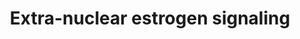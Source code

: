 ---
annotations:
- id: PW:0000507
  parent: regulatory pathway
  type: Pathway Ontology
  value: estrogen signaling pathway
authors:
- ReactomeTeam
- DeSl
description: In addition to its well-characterized role in estrogen-dependent transcription,
  estrogen (beta-estradiol, also known as E2) also plays a rapid, non-genomic role
  through interaction with receptors localized at the plasma membrane by virtue of
  dynamic palmitoylation. Estrogen receptor palmitoylation is a prerequisite for the
  E2-dependent activation of extra-nuclear signaling both in vitro and in animal models
  (Acconcia et al, 2004; Acconcia et al, 2005; Marino et al, 2006; Marino and Ascenzi,
  2006). Non-genomic signaling through the estrogen receptor ESR1 also depends on
  receptor arginine methylation by PMRT1 (Pedram et al, 2007; Pedram et al, 2012;
  Le Romancer et al, 2008; reviewed in Arnal, 2017; Le Romancer et al, 2011 ). <br>E2-evoked
  extra-nuclear signaling is independent of the transcriptional activity of estrogen
  receptors and occurs within seconds to minutes following E2 administration to target
  cells. Extra-nuclear signaling consists of the activation of a plethora of signaling
  pathways including the RAF/MAP kinase cascade and the PI3K/AKT signaling cascade
  and governs processes such as  apoptosis, cellular proliferation and metastasis
  (reviewed in Hammes et al, 2007; Handa et al, 2012; Lange et al, 2007; Losel et
  al, 2003; Arnal et al, 2017; Le Romancer et al, 2011). ESR-mediated signaling also
  cross-talks with receptor tyrosine kinase, NF- kappa beta and GPCR signaling pathways
  by modulating the post-translational modification of enzymes and other proteins
  and regulating second messengers (reviewed in Arnal et al, 2017; Schwartz et al,
  2016; Boonyaratanakornkit, 2011; Biswas et al, 2005). In the nervous system, E2
  affects neural functions such as cognition, behaviour, stress responses and reproduction
  in part by inducing such rapid extra-nuclear responses (Farach-Carson and Davis,
  2003; Losel et al, 2003), while in endothelial cells, non-genomic ESR-dependent
  signaling also regulates vasodilation through the eNOS pathway (reviewed in Levin,
  2011). <br>Extra-nuclear signaling additionally cross-talks with nuclear estrogen
  receptor signaling and is required to control ER protein stability (La Rosa et al,
  2012)<br>Recent data have demonstrated that the membrane ESR1 can interact with
  various endocytic proteins to traffic and signal within the cytoplasm. This receptor
  intracellular trafficking appears to be dependent on the phyical interaction of
  ESR1 with specific trans-membrane receptors such as IGR-1R and beta 1-integrin (Sampayo
  et al, 2018)  View original pathway at [http://www.reactome.org/PathwayBrowser/#DIAGRAM=9009391
  Reactome].
last-edited: 2021-01-25
organisms:
- Homo sapiens
redirect_from:
- /index.php/Pathway:WP4977
- /instance/WP4977
revision: null
schema-jsonld:
- '@context': https://schema.org/
  '@id': https://wikipathways.github.io/pathways/WP4977.html
  '@type': Dataset
  creator:
    '@type': Organization
    name: WikiPathways
  description: In addition to its well-characterized role in estrogen-dependent transcription,
    estrogen (beta-estradiol, also known as E2) also plays a rapid, non-genomic role
    through interaction with receptors localized at the plasma membrane by virtue
    of dynamic palmitoylation. Estrogen receptor palmitoylation is a prerequisite
    for the E2-dependent activation of extra-nuclear signaling both in vitro and in
    animal models (Acconcia et al, 2004; Acconcia et al, 2005; Marino et al, 2006;
    Marino and Ascenzi, 2006). Non-genomic signaling through the estrogen receptor
    ESR1 also depends on receptor arginine methylation by PMRT1 (Pedram et al, 2007;
    Pedram et al, 2012; Le Romancer et al, 2008; reviewed in Arnal, 2017; Le Romancer
    et al, 2011 ). <br>E2-evoked extra-nuclear signaling is independent of the transcriptional
    activity of estrogen receptors and occurs within seconds to minutes following
    E2 administration to target cells. Extra-nuclear signaling consists of the activation
    of a plethora of signaling pathways including the RAF/MAP kinase cascade and the
    PI3K/AKT signaling cascade and governs processes such as  apoptosis, cellular
    proliferation and metastasis (reviewed in Hammes et al, 2007; Handa et al, 2012;
    Lange et al, 2007; Losel et al, 2003; Arnal et al, 2017; Le Romancer et al, 2011).
    ESR-mediated signaling also cross-talks with receptor tyrosine kinase, NF- kappa
    beta and GPCR signaling pathways by modulating the post-translational modification
    of enzymes and other proteins and regulating second messengers (reviewed in Arnal
    et al, 2017; Schwartz et al, 2016; Boonyaratanakornkit, 2011; Biswas et al, 2005).
    In the nervous system, E2 affects neural functions such as cognition, behaviour,
    stress responses and reproduction in part by inducing such rapid extra-nuclear
    responses (Farach-Carson and Davis, 2003; Losel et al, 2003), while in endothelial
    cells, non-genomic ESR-dependent signaling also regulates vasodilation through
    the eNOS pathway (reviewed in Levin, 2011). <br>Extra-nuclear signaling additionally
    cross-talks with nuclear estrogen receptor signaling and is required to control
    ER protein stability (La Rosa et al, 2012)<br>Recent data have demonstrated that
    the membrane ESR1 can interact with various endocytic proteins to traffic and
    signal within the cytoplasm. This receptor intracellular trafficking appears to
    be dependent on the phyical interaction of ESR1 with specific trans-membrane receptors
    such as IGR-1R and beta 1-integrin (Sampayo et al, 2018)  View original pathway
    at [http://www.reactome.org/PathwayBrowser/#DIAGRAM=9009391 Reactome].
  keywords:
  - (i):GDP
  - (inactive)
  - '2xPalmC-MyrG-p-S1177-NOS3 '
  - ADMA
  - ADP
  - 'AREG(101-187) '
  - ATP
  - AdoHcy
  - AdoMet
  - BCL2
  - BCL2 gene
  - 'BH4 '
  - 'BTC(32-111) '
  - 'CALM1 '
  - 'CAV1 '
  - 'CAV2 '
  - CAVs
  - CCND1
  - CCND1 gene
  - 'CCND1 gene '
  - CCND1 gene:p-S133
  - CDKN1B
  - CREB1
  - CREB1 dimer
  - 'Ca2+ '
  - CoA-SH
  - 'EGF '
  - EGF-like
  - EGFR:PTK2
  - ELK1
  - 'EPGN(23-154) '
  - 'ER alpha36 '
  - 'ER alpha46 '
  - 'EREG(60-108) '
  - 'ESR1 '
  - 'ESR2 '
  - ESRs:HSBP1 oligomer
  - ESRs:STRN:ESTG
  - ESRs:STRN:ESTG:MyrG-SRC
  - ESRs:STRN:ESTG:MyrG-pY419 SRC:PI3K alpha
  - ESRs:STRN:ESTG:MyrG-pY419-SRC
  - ESTG
  - 'ESTG '
  - ESTG:ESR1:p-3Y-IGF1R:SHC1
  - ESTG:ESRs:STRN:heterotrimeric G(i) protein
  - ESTG:Me-PalmS-ESR
  - ESTG:Me260-ESR1
  - 'FAD '
  - 'FMN '
  - FOS
  - FOS gene
  - 'FOS gene '
  - FOXO3
  - G-protein Gi
  - G-protein alpha
  - G-protein beta-gamma
  - G1/S transition
  - 'GDP '
  - 'GNAI1 '
  - 'GNAI2 '
  - 'GNAI3 '
  - 'GNAT3 '
  - 'GNB1 '
  - 'GNB2 '
  - 'GNB3 '
  - 'GNB4 '
  - 'GNB5 '
  - 'GNG10 '
  - 'GNG11 '
  - 'GNG12 '
  - 'GNG13 '
  - 'GNG2 '
  - 'GNG3 '
  - 'GNG4 '
  - 'GNG5 '
  - 'GNG7 '
  - 'GNG8 '
  - 'GNGT1 '
  - 'GNGT2 '
  - 'GTP '
  - H2O
  - HB-EGF(161-208)
  - HBEGF(20-208)
  - HBEGF(63-148)
  - 'HBEGF(63-148) '
  - HSBP1 oligomer
  - 'HSBP1 oligomer '
  - 'HSP90AA1 '
  - Heterotrimeric
  - 'IGF1R(31-736) '
  - L-Arg
  - L-Cit
  - 'MMP2(110-660) '
  - MMP2,3,7,9
  - 'MMP3(100-477) '
  - 'MMP7(95-267) '
  - 'MMP9(107-707) '
  - 'Me-PalmS-ESR2 '
  - Me-PalmS-ESRs
  - 'Me260-ESR1 '
  - 'Me260-ESR1:STRN:ESTG: MyrG-pY419 SRC:PI3Kalpha:pY-PTK2'
  - Me260-ESR1:STRN:ESTG:MyrG-pY419 SRC:PI3K alpha
  - 'Me260-PalmS-ESR1 '
  - 'Me87-PalmS-ER alpha36 '
  - 'Me87-PalmS-ER alpha46 '
  - Metabolism of nitric
  - Mitotic G1 phase and
  - MyrG-SRC
  - 'MyrG-SRC '
  - 'MyrG-p-Y419-SRC '
  - NADP+
  - NADPH
  - 'NO'
  - O2
  - PALM(-)
  - PALM-CoA
  - 'PDPK1 '
  - PDPK1:PIP3
  - PDPK1:PIP3:PRKCZ
  - PDPK1:PIP3:p-T410-PRKCZ
  - PDPK1:PIP3:pS,
  - 'PI(3,4,5)P3 '
  - PI3K alpha
  - 'PIK3CA '
  - 'PIK3R1 '
  - 'PIK3R2 '
  - 'PIK3R3 '
  - PIP3 activates AKT
  - PRKCZ
  - 'PRKCZ '
  - PRMT1
  - PTK2
  - 'PTK2 '
  - 'PalmS-ER alpha36 '
  - 'PalmS-ER alpha46 '
  - 'PalmS-ESR1 '
  - 'PalmS-ESR2 '
  - PalmS-ESRs
  - PalmS-ESRs:CAVs
  - PalmS-ESRs:STRN:ESTG
  - RAF/MAP kinase
  - RAS:GDP
  - RAS:GTP
  - 'S-Farn-Me KRAS4B '
  - 'S-Farn-Me PalmS NRAS '
  - 'S-Farn-Me-2xPalmS HRAS '
  - 'S-Farn-Me-PalmS KRAS4A '
  - S1P
  - 'S1P '
  - S1P:S1PR3
  - S1PR3
  - 'S1PR3 '
  - SHC1
  - 'SHC1-1 '
  - 'SHC1-2 '
  - 'SHC1-3 '
  - SPG
  - SPHK1
  - SRF
  - 'SRF '
  - STRN
  - 'STRN '
  - Signaling by EGFR
  - 'TGFA(24-98) '
  - UHMK1
  - XPO1
  - 'ZDHHC21 '
  - 'ZDHHC7 '
  - ZDHHC7, ZDHHC21
  - 'Zn2+ '
  - activation and
  - cascade
  - complex
  - dimer
  - dimer:p-Y397 PTK2
  - dimers
  - gene:SRF:p-4S,T336
  - 'heme '
  - homodimer
  - hydrolase
  - ligands:p-6Y
  - ligands:p-6Y EGFR
  - 'oxide: NOS3'
  - p-4S,T336-ELK1
  - 'p-4S,T336-ELK1 '
  - 'p-6Y-EGFR '
  - p-S10 CDKN1B
  - p-S1177-eNOS:CaM:HSP90:p-AKT1:BH4
  - p-S133-CREB1
  - 'p-S133-CREB1 '
  - p-T,Y MAPK dimers
  - p-T,p-S-AKT
  - p-T185,Y187 MAPK1
  - 'p-T185,Y187-MAPK1 '
  - 'p-T202,Y204-MAPK3 '
  - 'p-T305,S472-AKT3 '
  - 'p-T308,S473-AKT1 '
  - 'p-T309,S474-AKT2 '
  - p-T32,S253,S315-FOXO3
  - p-T410 PRKCZ
  - p-T410 PRKCZ:p21
  - 'p-T410-PRKCZ '
  - p-Y1161,1165,1166-IGF1R
  - 'p-Y1161,Y1165,Y1166-IGF1R(741-1367) '
  - p-Y185,Y187 MAPK1
  - 'p-Y397-PTK2 '
  - p21 RAS:GDP
  - 'pS, p-T410-PRKCZ '
  - pY-PTK2
  - 'pY-PTK2 '
  - palmitoyl-(protein)
  - regulation
  - signaling
  - unknown
  license: CC0
  name: Extra-nuclear estrogen signaling
seo: CreativeWork
title: Extra-nuclear estrogen signaling
wpid: WP4977
---
